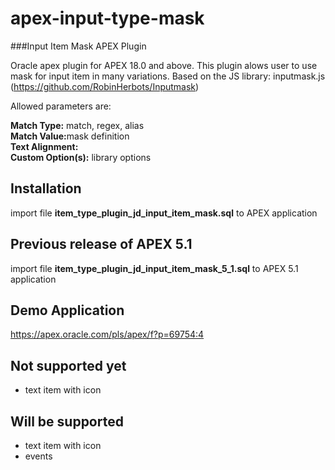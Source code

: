 # apex-input-type-mask
###Input Item Mask APEX Plugin

Oracle apex plugin for APEX 18.0 and above.
This plugin alows user to use mask for input item in many variations.
Based on the JS library: inputmask.js (https://github.com/RobinHerbots/Inputmask)

Allowed parameters are:<br>

<b>Match Type:</b> match, regex, alias<br>
<b>Match Value:</b>mask definition<br>
<b>Text Alignment:</b> <br>
<b>Custom Option(s):</b> library options<br>

## Installation

import file <b>item_type_plugin_jd_input_item_mask.sql</b> to APEX application

## Previous release of APEX 5.1
import file <b>item_type_plugin_jd_input_item_mask_5_1.sql</b> to APEX 5.1 application

## Demo Application
https://apex.oracle.com/pls/apex/f?p=69754:4

## Not supported yet
<ul>
  <li>text item with icon</li>
</ul>

## Will be supported
<ul>
  <li>text item with icon</li>
  <li>events</li>
</ul>
